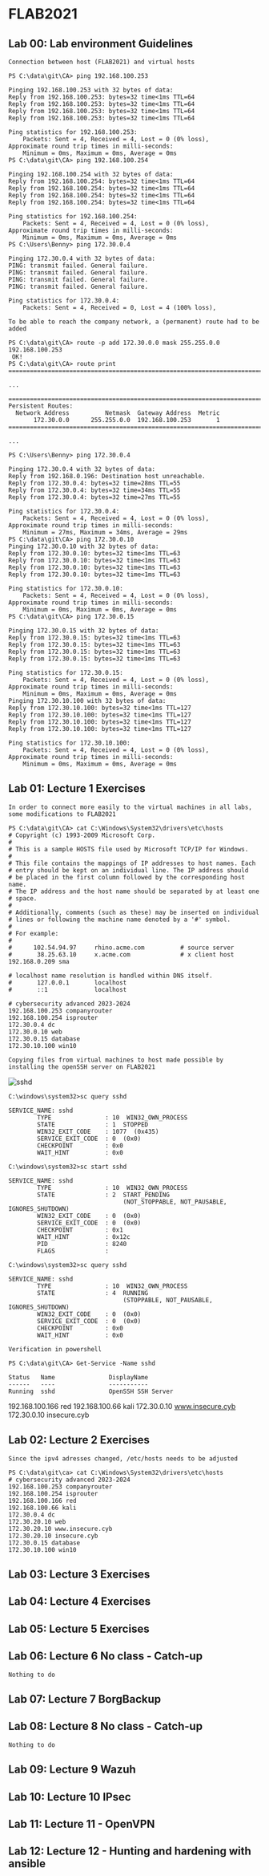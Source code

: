 # FLAB2021

## Lab 00: Lab environment Guidelines

`Connection between host (FLAB2021) and virtual hosts`

```code
PS C:\data\git\CA> ping 192.168.100.253

Pinging 192.168.100.253 with 32 bytes of data:
Reply from 192.168.100.253: bytes=32 time<1ms TTL=64
Reply from 192.168.100.253: bytes=32 time<1ms TTL=64
Reply from 192.168.100.253: bytes=32 time<1ms TTL=64
Reply from 192.168.100.253: bytes=32 time<1ms TTL=64

Ping statistics for 192.168.100.253:
    Packets: Sent = 4, Received = 4, Lost = 0 (0% loss),
Approximate round trip times in milli-seconds:
    Minimum = 0ms, Maximum = 0ms, Average = 0ms
PS C:\data\git\CA> ping 192.168.100.254

Pinging 192.168.100.254 with 32 bytes of data:
Reply from 192.168.100.254: bytes=32 time<1ms TTL=64
Reply from 192.168.100.254: bytes=32 time<1ms TTL=64
Reply from 192.168.100.254: bytes=32 time<1ms TTL=64
Reply from 192.168.100.254: bytes=32 time<1ms TTL=64

Ping statistics for 192.168.100.254:
    Packets: Sent = 4, Received = 4, Lost = 0 (0% loss),
Approximate round trip times in milli-seconds:
    Minimum = 0ms, Maximum = 0ms, Average = 0ms
PS C:\Users\Benny> ping 172.30.0.4

Pinging 172.30.0.4 with 32 bytes of data:
PING: transmit failed. General failure.
PING: transmit failed. General failure.
PING: transmit failed. General failure.
PING: transmit failed. General failure.

Ping statistics for 172.30.0.4:
    Packets: Sent = 4, Received = 0, Lost = 4 (100% loss),
```

`To be able to reach the company network, a (permanent) route had to be added`

```code
PS C:\data\git\CA> route -p add 172.30.0.0 mask 255.255.0.0 192.168.100.253
 OK!
PS C:\data\git\CA> route print
===========================================================================

...

===========================================================================
Persistent Routes:
  Network Address          Netmask  Gateway Address  Metric
       172.30.0.0      255.255.0.0  192.168.100.253       1
===========================================================================

...

PS C:\Users\Benny> ping 172.30.0.4

Pinging 172.30.0.4 with 32 bytes of data:
Reply from 192.168.0.196: Destination host unreachable.
Reply from 172.30.0.4: bytes=32 time=28ms TTL=55
Reply from 172.30.0.4: bytes=32 time=34ms TTL=55
Reply from 172.30.0.4: bytes=32 time=27ms TTL=55

Ping statistics for 172.30.0.4:
    Packets: Sent = 4, Received = 4, Lost = 0 (0% loss),
Approximate round trip times in milli-seconds:
    Minimum = 27ms, Maximum = 34ms, Average = 29ms
PS C:\data\git\CA> ping 172.30.0.10
Pinging 172.30.0.10 with 32 bytes of data:
Reply from 172.30.0.10: bytes=32 time<1ms TTL=63
Reply from 172.30.0.10: bytes=32 time<1ms TTL=63
Reply from 172.30.0.10: bytes=32 time<1ms TTL=63
Reply from 172.30.0.10: bytes=32 time<1ms TTL=63

Ping statistics for 172.30.0.10:
    Packets: Sent = 4, Received = 4, Lost = 0 (0% loss),
Approximate round trip times in milli-seconds:
    Minimum = 0ms, Maximum = 0ms, Average = 0ms
PS C:\data\git\CA> ping 172.30.0.15

Pinging 172.30.0.15 with 32 bytes of data:
Reply from 172.30.0.15: bytes=32 time<1ms TTL=63
Reply from 172.30.0.15: bytes=32 time<1ms TTL=63
Reply from 172.30.0.15: bytes=32 time<1ms TTL=63
Reply from 172.30.0.15: bytes=32 time<1ms TTL=63

Ping statistics for 172.30.0.15:
    Packets: Sent = 4, Received = 4, Lost = 0 (0% loss),
Approximate round trip times in milli-seconds:
    Minimum = 0ms, Maximum = 0ms, Average = 0ms
Pinging 172.30.10.100 with 32 bytes of data:
Reply from 172.30.10.100: bytes=32 time<1ms TTL=127
Reply from 172.30.10.100: bytes=32 time<1ms TTL=127
Reply from 172.30.10.100: bytes=32 time<1ms TTL=127
Reply from 172.30.10.100: bytes=32 time<1ms TTL=127

Ping statistics for 172.30.10.100:
    Packets: Sent = 4, Received = 4, Lost = 0 (0% loss),
Approximate round trip times in milli-seconds:
    Minimum = 0ms, Maximum = 0ms, Average = 0ms
```

## Lab 01: Lecture 1 Exercises

`In order to connect more easily to the virtual machines in all labs, some modifications to FLAB2021`

```code
PS C:\data\git\CA> cat C:\Windows\System32\drivers\etc\hosts
# Copyright (c) 1993-2009 Microsoft Corp.
#
# This is a sample HOSTS file used by Microsoft TCP/IP for Windows.
#
# This file contains the mappings of IP addresses to host names. Each
# entry should be kept on an individual line. The IP address should
# be placed in the first column followed by the corresponding host name.
# The IP address and the host name should be separated by at least one
# space.
#
# Additionally, comments (such as these) may be inserted on individual
# lines or following the machine name denoted by a '#' symbol.
#
# For example:
#
#      102.54.94.97     rhino.acme.com          # source server
#       38.25.63.10     x.acme.com              # x client host
192.168.0.209 sma

# localhost name resolution is handled within DNS itself.
#       127.0.0.1       localhost
#       ::1             localhost

# cybersecurity advanced 2023-2024
192.168.100.253 companyrouter
192.168.100.254 isprouter
172.30.0.4 dc
172.30.0.10 web
172.30.0.15 database
172.30.10.100 win10
```

`Copying files from virtual machines to host made possible by installing the openSSH server on FLAB2021`

![sshd](img/lab01/installing_sshserver.PNG)

```code
C:\windows\system32>sc query sshd

SERVICE_NAME: sshd
        TYPE               : 10  WIN32_OWN_PROCESS
        STATE              : 1  STOPPED
        WIN32_EXIT_CODE    : 1077  (0x435)
        SERVICE_EXIT_CODE  : 0  (0x0)
        CHECKPOINT         : 0x0
        WAIT_HINT          : 0x0

C:\windows\system32>sc start sshd

SERVICE_NAME: sshd
        TYPE               : 10  WIN32_OWN_PROCESS
        STATE              : 2  START_PENDING
                                (NOT_STOPPABLE, NOT_PAUSABLE, IGNORES_SHUTDOWN)
        WIN32_EXIT_CODE    : 0  (0x0)
        SERVICE_EXIT_CODE  : 0  (0x0)
        CHECKPOINT         : 0x1
        WAIT_HINT          : 0x12c
        PID                : 8240
        FLAGS              :

C:\windows\system32>sc query sshd

SERVICE_NAME: sshd
        TYPE               : 10  WIN32_OWN_PROCESS
        STATE              : 4  RUNNING
                                (STOPPABLE, NOT_PAUSABLE, IGNORES_SHUTDOWN)
        WIN32_EXIT_CODE    : 0  (0x0)
        SERVICE_EXIT_CODE  : 0  (0x0)
        CHECKPOINT         : 0x0
        WAIT_HINT          : 0x0
```

`Verification in powershell`

```code
PS C:\data\git\CA> Get-Service -Name sshd

Status   Name               DisplayName
------   ----               -----------
Running  sshd               OpenSSH SSH Server
```























192.168.100.166 red
192.168.100.66 kali
172.30.0.10 www.insecure.cyb
172.30.0.10 insecure.cyb



## Lab 02: Lecture 2 Exercises

`Since the ipv4 adresses changed, /etc/hosts needs to be adjusted`

```code
PS C:\data\git\ca> cat C:\Windows\System32\drivers\etc\hosts
# cybersecurity advanced 2023-2024
192.168.100.253 companyrouter
192.168.100.254 isprouter
192.168.100.166 red
192.168.100.66 kali
172.30.0.4 dc
172.30.20.10 web
172.30.20.10 www.insecure.cyb
172.30.20.10 insecure.cyb
172.30.0.15 database
172.30.10.100 win10
```

## Lab 03: Lecture 3 Exercises

## Lab 04: Lecture 4 Exercises

## Lab 05: Lecture 5 Exercises

## Lab 06: Lecture 6 No class - Catch-up

`Nothing to do`

## Lab 07: Lecture 7 BorgBackup

## Lab 08: Lecture 8 No class - Catch-up

`Nothing to do`

## Lab 09: Lecture 9 Wazuh

## Lab 10: Lecture 10 IPsec

## Lab 11: Lecture 11 - OpenVPN

## Lab 12: Lecture 12 - Hunting and hardening with ansible
